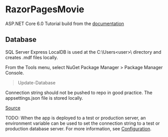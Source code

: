 # RazorPagesMovie
ASP.NET Core 6.0 Tutorial build from the [documentation](https://www.bing.com/ck/a?!&&p=f653d26ccee578ca133243ff7999b6548d60e42aa01b5037aa3b1db056b8fbf0JmltdHM9MTY1Mjc0OTU0NCZpZ3VpZD02ZmIxNGNmOC04OGZhLTRjYzAtODFjYy00MmZiNDZkZmU2NzcmaW5zaWQ9NTE2Mw&ptn=3&fclid=7a7b7973-d57d-11ec-b612-eb6d61d03f47&u=a1aHR0cHM6Ly9kb2NzLm1pY3Jvc29mdC5jb20vZW4tdXMvYXNwbmV0L2NvcmUvdHV0b3JpYWxzL3Jhem9yLXBhZ2VzL3Jhem9yLXBhZ2VzLXN0YXJ0&ntb=1)

## Database
SQL Server Express LocalDB is used at the C:\Users\<user>\ directory and creates .mdf files locally.

From the Tools menu, select NuGet Package Manager > Package Manager Console.
> Update-Database

Connection string should not be pushed to repo in good practice. The appsettings.json file is stored locally.

[Source](https://mariliisjaago.com/2021/03/08/using-git-ignore-to-hide-your-connection-strings/#:~:text=In%20the%20VS%20solution%20folder%2C%20you%20have%20a,version%20control%2C%20and%20therefore%20to%20your%20online%20repo.)

TODO: When the app is deployed to a test or production server, an environment variable can be used to set the connection string to a test or production database server. For more information, see [Configuration](https://docs.microsoft.com/en-us/aspnet/core/fundamentals/configuration/?view=aspnetcore-6.0). 
